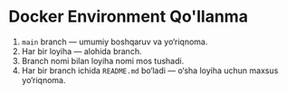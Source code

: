# Docker Environment Qo'llanma

1. `main` branch — umumiy boshqaruv va yo‘riqnoma.
2. Har bir loyiha — alohida branch.
3. Branch nomi bilan loyiha nomi mos tushadi.
4. Har bir branch ichida `README.md` bo‘ladi — o‘sha loyiha uchun maxsus yo‘riqnoma.

